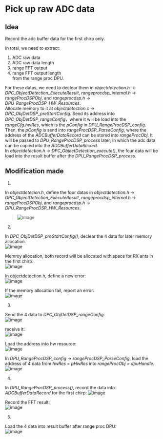 # Pick up raw ADC data
## Idea
Record the adc buffer data for the first chirp only.  

In total, we need to extract:  
1. ADC raw data  
2. ADC raw data length  
3. range FFT output  
4. range FFT output length  
from the range proc DPU.

For these datas, we need to declear them in *objectdetection.h* -> *DPC_ObjectDetection_ExecuteResult*, *rangeprocdsp_internal.h* -> *rangeProcDSPObj*, and *rangeprocdsp.h* -> *DPU_RangeProcDSP_HW_Resources*.  
Allocate memory to it at *objectdetection.c* -> *DPC_ObjDetDSP_preStartConfig*. Send its address into *DPC_ObjDetDSP_rangeConfig*，where it will be load into the *rangeCfg.hwRes*, which is the *pConfig* in *DPU_RangeProcDSP_config*.  
Then, the *pConfig* is send into *rangeProcDSP_ParseConfig*, where the address of the *ADCBufferDataRecord* can be stored into *rangeProcObj*. It will be passed to *DPU_RangeProcDSP_process* later, in which the adc data can be copied into the *ADCBufferDataRecord*.  
In *objectdetection.h* -> *DPC_ObjectDetection_execute()*, the four data will be load into the result buffer after the *DPU_RangeProcDSP_process*.


## Modification made
1.  
In *objectdetecion.h*, define the four datas in *objectdetection.h* -> *DPC_ObjectDetection_ExecuteResult*, *rangeprocdsp_internal.h* -> *rangeProcDSPObj*, and *rangeprocdsp.h* -> *DPU_RangeProcDSP_HW_Resources*.  
>![image](https://user-images.githubusercontent.com/85469000/190367988-c93e6130-194b-45e6-ac18-835b541ec96c.png)


2.  
In *DPC_ObjDetDSP_preStartConfig()*, declear the 4 data for later memory allocation.  
![image](https://user-images.githubusercontent.com/85469000/190368344-94090e7e-8a69-463a-87eb-8ffb7093028b.png)

Memroy allocation, both record will be allocated with space for RX ants in the first chirp:  
![image](https://user-images.githubusercontent.com/85469000/190370704-c4afea72-9dd9-4e46-9a57-71bae7f5ce77.png)


In objectdetection.h, define a new error:  
![image](https://user-images.githubusercontent.com/85469000/189861961-7684d642-39b7-4e73-9b6f-5ab7175b31e9.png)  

If the memory allocation fail, report an error:  
![image](https://user-images.githubusercontent.com/85469000/190368967-f7ea23ba-5902-4eb1-a8b6-846afa16a55c.png)


3.
Send the 4 data to *DPC_ObjDetDSP_rangeConfig*:  
![image](https://user-images.githubusercontent.com/85469000/190369165-8dcbd38d-138a-4b80-8d33-04cbe31bfff8.png)

receive it:  
![image](https://user-images.githubusercontent.com/85469000/190369378-5e8bdd13-6697-49f2-acf7-d3811ff7ec3a.png)

Load the address into hw resource:  
![image](https://user-images.githubusercontent.com/85469000/190369734-c3171662-0ec6-40b5-96f4-ca73a78aeeb1.png)
  
In *DPU_RangeProcDSP_config* -> *rangeProcDSP_ParseConfig*, load the address of 4 data from *hwRes* = *pHwRes* into *rangeProcObj* = *dpuHandle*.
![image](https://user-images.githubusercontent.com/85469000/190370242-e2691c80-93a6-4393-8a0a-f4f7f85283c6.png)

4.
In *DPU_RangeProcDSP_process()*, record the data into *ADCBufferDataRecord* for the first chirp: 
![image](https://user-images.githubusercontent.com/85469000/190371114-0ae70ab0-834b-44bb-83a9-127e386b07f6.png)

Record the FFT result:  
![image](https://user-images.githubusercontent.com/85469000/190371305-ad07eb0b-0f2f-4258-8196-be7aab3391a2.png)

5.
Load the 4 data into result buffer after range proc DPU:  
![image](https://user-images.githubusercontent.com/85469000/190371732-252b9ad5-41bf-4297-af78-dd7d4511b0ab.png)

